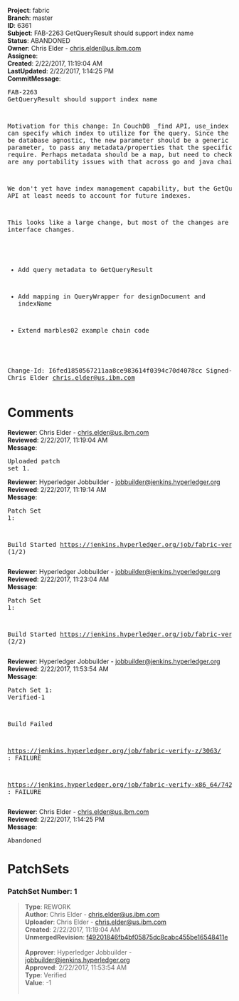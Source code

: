 <strong>Project</strong>: fabric<br><strong>Branch</strong>: master<br><strong>ID</strong>: 6361<br><strong>Subject</strong>: FAB-2263 GetQueryResult should support index name<br><strong>Status</strong>: ABANDONED<br><strong>Owner</strong>: Chris Elder - chris.elder@us.ibm.com<br><strong>Assignee</strong>:<br><strong>Created</strong>: 2/22/2017, 11:19:04 AM<br><strong>LastUpdated</strong>: 2/22/2017, 1:14:25 PM<br><strong>CommitMessage</strong>:<br><pre>FAB-2263 GetQueryResult should support index name

Motivation for this change:
In CouchDB _find API, use_index parameter can specify which index
to utilize for the query. Since the API should be database agnostic,
the new parameter should be a generic metadata parameter, to pass
any metadata/properties that the specific DB may require.
Perhaps metadata should be a map, but need to check if there are any
portability issues with that across go and java chaincode.

We don't yet have index management capability, but the GetQueryResult
API at least needs to account for future indexes.

This looks like a large change, but most of the changes are for
interface changes.

- Add query metadata to GetQueryResult

- Add mapping in QueryWrapper for designDocument and indexName

- Extend marbles02 example chain code

Change-Id: I6fed1850567211aa8ce983614f0394c70d4078cc
Signed-off-by: Chris Elder <chris.elder@us.ibm.com>
</pre><h1>Comments</h1><strong>Reviewer</strong>: Chris Elder - chris.elder@us.ibm.com<br><strong>Reviewed</strong>: 2/22/2017, 11:19:04 AM<br><strong>Message</strong>: <pre>Uploaded patch set 1.</pre><strong>Reviewer</strong>: Hyperledger Jobbuilder - jobbuilder@jenkins.hyperledger.org<br><strong>Reviewed</strong>: 2/22/2017, 11:19:14 AM<br><strong>Message</strong>: <pre>Patch Set 1:

Build Started https://jenkins.hyperledger.org/job/fabric-verify-z/3063/ (1/2)</pre><strong>Reviewer</strong>: Hyperledger Jobbuilder - jobbuilder@jenkins.hyperledger.org<br><strong>Reviewed</strong>: 2/22/2017, 11:23:04 AM<br><strong>Message</strong>: <pre>Patch Set 1:

Build Started https://jenkins.hyperledger.org/job/fabric-verify-x86_64/7426/ (2/2)</pre><strong>Reviewer</strong>: Hyperledger Jobbuilder - jobbuilder@jenkins.hyperledger.org<br><strong>Reviewed</strong>: 2/22/2017, 11:53:54 AM<br><strong>Message</strong>: <pre>Patch Set 1: Verified-1

Build Failed 

https://jenkins.hyperledger.org/job/fabric-verify-z/3063/ : FAILURE

https://jenkins.hyperledger.org/job/fabric-verify-x86_64/7426/ : FAILURE</pre><strong>Reviewer</strong>: Chris Elder - chris.elder@us.ibm.com<br><strong>Reviewed</strong>: 2/22/2017, 1:14:25 PM<br><strong>Message</strong>: <pre>Abandoned</pre><h1>PatchSets</h1><h3>PatchSet Number: 1</h3><blockquote><strong>Type</strong>: REWORK<br><strong>Author</strong>: Chris Elder - chris.elder@us.ibm.com<br><strong>Uploader</strong>: Chris Elder - chris.elder@us.ibm.com<br><strong>Created</strong>: 2/22/2017, 11:19:04 AM<br><strong>UnmergedRevision</strong>: [f49201846fb4bf05875dc8cabc455be16548411e](https://github.com/hyperledger-gerrit-archive/fabric/commit/f49201846fb4bf05875dc8cabc455be16548411e)<br><br><strong>Approver</strong>: Hyperledger Jobbuilder - jobbuilder@jenkins.hyperledger.org<br><strong>Approved</strong>: 2/22/2017, 11:53:54 AM<br><strong>Type</strong>: Verified<br><strong>Value</strong>: -1<br><br></blockquote>